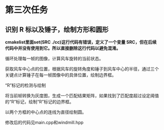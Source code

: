 # 第三次任务

## 识别 R 标以及锤子，绘制方形和圆形

**cmakelist里面set(SRC ./cc)这行代码有错误，定义了一个变量 SRC，但在后续代码中并没有使用到它。所以直接删除这行代码以避免混淆。**

循环处理每一帧的图像，计算风车旋转的当前状态。

获取风车中心点的位置，根据风车的旋转角度和锤子到风车中心的半径，通过三个关键点计算锤子在每一帧图像中的具体位置，绘制边界框。

“R”标记的检测与绘制

将当前帧转换为灰度图，生成一个匹配结果矩阵，如果找到了匹配度超过设定阈值的“R”标记，绘制“R”标记的边界框。

以两个方框的中心点的连线为直径绘制圆。

修改后的代码见main.cpp和windmill.hpp


